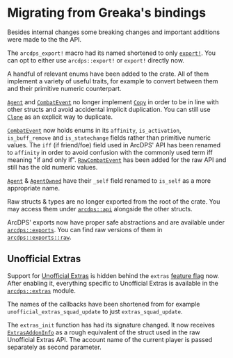 # Migrating from Greaka's bindings
Besides internal changes some breaking changes and important additions were made to the the API.

The `arcdps_export!` macro had its named shortened to only [`export!`](https://zerthox.github.io/arcdps-bindings/arcdps/macro.export.html).
You can opt to either use `arcdps::export!` or `export!` directly now.

A handful of relevant enums have been added to the crate.
All of them implement a variety of useful traits, for example to convert between them and their primitive numeric counterpart.

[`Agent`](https://zerthox.github.io/arcdps-bindings/arcdps/api/agent/struct.Agent.html) and [`CombatEvent`](https://zerthox.github.io/arcdps-bindings/arcdps/api/event/struct.CombatEvent.html) no longer implement [`Copy`](https://doc.rust-lang.org/std/marker/trait.Copy.html) in order to be in line with other structs and avoid accidental implicit duplication.
You can still use [`Clone`](https://doc.rust-lang.org/std/clone/trait.Clone.html) as an explicit way to duplicate.

[`CombatEvent`](https://zerthox.github.io/arcdps-bindings/arcdps/api/event/struct.CombatEvent.html) now holds enums in its `affinity`, `is_activation`, `is_buff_remove` and `is_statechange` fields rather than primitive numeric values.
The `iff` (if friend/foe) field used in ArcDPS' API has been renamed to `affinity` in order to avoid confusion with the commonly used term iff meaning "if and only if".
[`RawCombatEvent`](https://zerthox.github.io/arcdps-bindings/arcdps/api/event/struct.RawCombatEvent.html) has been added for the raw API and still has the old numeric values.

[`Agent`](https://zerthox.github.io/arcdps-bindings/arcdps/api/agent/struct.Agent.html) & [`AgentOwned`](https://zerthox.github.io/arcdps-bindings/arcdps/api/agent/struct.AgentOwned.html) have their `_self` field renamed to `is_self` as a more appropriate name.


Raw structs & types are no longer exported from the root of the crate. You may access them under [`arcdps::api`](https://zerthox.github.io/arcdps-bindings/arcdps/api/) alongside the other structs.

ArcDPS' exports now have proper safe abstractions and are available under [`arcdps::exports`](https://zerthox.github.io/arcdps-bindings/arcdps/exports/).
You can find raw versions of them in [`arcdps::exports::raw`](https://zerthox.github.io/arcdps-bindings/arcdps/exports/raw/).

## Unofficial Extras
Support for [Unofficial Extras](https://github.com/Krappa322/arcdps_unofficial_extras_releases) is hidden behind the `extras` [feature flag](https://doc.rust-lang.org/cargo/reference/features.html) now.
After enabling it, everything specific to Unofficial Extras is available in the [`arcdps::extras`](https://zerthox.github.io/arcdps-bindings/arcdps/extras/) module.

The names of the callbacks have been shortened from for example `unofficial_extras_squad_update` to just `extras_squad_update`.

The `extras_init` function has had its signature changed.
It now receives [`ExtrasAddonInfo`](https://zerthox.github.io/arcdps-bindings/arcdps/extras/struct.ExtrasAddonInfo.html) as a rough equivalent of the struct used in the raw Unofficial Extras API.
The account name of the current player is passed separately as second parameter.
